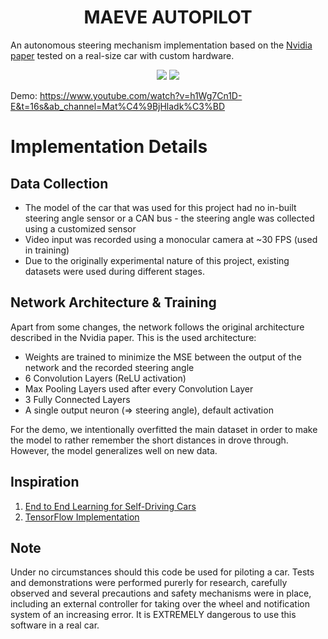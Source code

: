 <h1 align="center"> MAEVE AUTOPILOT</h1>

An autonomous steering mechanism implementation based on the [Nvidia paper](https://images.nvidia.com/content/tegra/automotive/images/2016/solutions/pdf/end-to-end-dl-using-px.pdf) tested on a real-size car with custom hardware. 
 
<div align="center">
 
![](https://media.giphy.com/media/HUBSzphkTC2HXJf80k/giphy.gif)
![](https://media.giphy.com/media/xEgdH1FvRfpLub40tv/giphy-downsized-large.gif)
 
 </div>

Demo: https://www.youtube.com/watch?v=h1Wg7Cn1D-E&t=16s&ab_channel=Mat%C4%9BjHladk%C3%BD

# Implementation Details
## Data Collection
- The model of the car that was used for this project had no in-built steering angle sensor or a CAN bus - the steering angle was collected using a customized sensor
- Video input was recorded using a monocular camera at ~30 FPS (used in training)
- Due to the originally experimental nature of this project, existing datasets were used during different stages. 

## Network Architecture & Training
Apart from some changes, the network follows the original architecture described in the Nvidia paper. This is the used architecture:
- Weights are trained to minimize the MSE between the output of the network and the recorded steering angle
- 6 Convolution Layers (ReLU activation)
- Max Pooling Layers used after every Convolution Layer
- 3 Fully Connected Layers
- A single output neuron (=> steering angle), default activation

For the demo, we intentionally overfitted the main dataset in order to make the model to rather remember the short distances in drove through. However, the model generalizes well on new data. 

## Inspiration
1. [End to End Learning for Self-Driving Cars](https://images.nvidia.com/content/tegra/automotive/images/2016/solutions/pdf/end-to-end-dl-using-px.pdf)
2. [TensorFlow Implementation](https://github.com/SullyChen/Autopilot-TensorFlow)
 
## Note
Under no circumstances should this code be used for piloting a car. Tests and demonstrations were performed purerly for research, carefully observed and several precautions and safety mechanisms were in place, including an external controller for taking over the wheel and notification system of an increasing error.
It is EXTREMELY dangerous to use this software in a real car.
